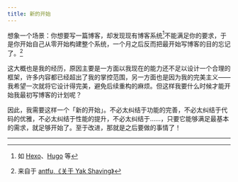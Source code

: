 ```yaml
---
title: 新的开始
---
```


想象一个场景：你想要写一篇博客，却发现现有博客系统[^1]不能满足你的要求，于是你开始自己从零开始构建整个系统，一个月之后反而把最开始写博客的目的忘记了。[^2]

这大概也是我的经历，原因主要是一方面以我现在的能力还不足以设计一个合理的框架，许多内容都已经超出了我的掌控范围，另一方面也是因为我的完美主义——我希望一次就将它设计得完美，避免后续重构的麻烦。但这样我要什么时候才能开始我最初写博客的计划呢？

因此，我需要这样一个「新的开始」。不必太纠结于功能的完善，不必太纠结于代码的优雅，不必太纠结于性能的提升，不必太纠结于……，只要它能够满足最基本的需求，就足够开始了。至于改进，那就是之后要做的事情了！

---

[^1]: 如 [Hexo](https://hexo.io/)、[Hugo](https://gohugo.io/) 等
[^2]: 来自于 [antfu,《关于 Yak Shaving》](https://antfu.me/posts/about-yak-shaving-zh#yak-shaving)
